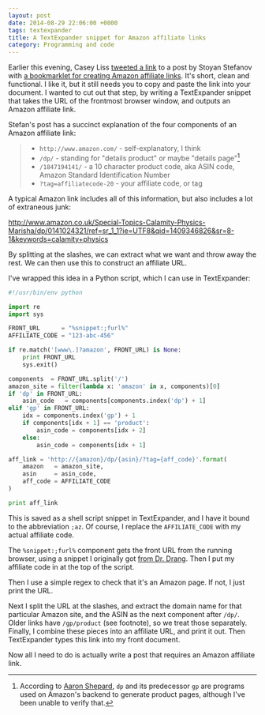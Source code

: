 ```yaml
---
layout: post
date: 2014-08-29 22:06:00 +0000
tags: textexpander
title: A TextExpander snippet for Amazon affiliate links
category: Programming and code
---
```


Earlier this evening, Casey Liss [tweeted a link][tweet] to a post by
Stoyan Stefanov with [a bookmarklet for creating Amazon affiliate
links][book]. It's short, clean and functional. I like it, but it still
needs you to copy and paste the link into your document. I wanted to
cut out that step, by writing a TextExpander snippet that takes the URL of the frontmost browser window, and outputs an Amazon affiliate link.

<!-- summary -->

Stefan's post has a succinct explanation of the four components of an
Amazon affiliate link:

> * `http://www.amazon.com/` - self-explanatory, I think
> * `/dp/` - standing for "details product" or maybe "details page"[^1]
> * `/1847194141/` - a 10 character product code, aka ASIN code, Amazon
    Standard Identification Number
> * `?tag=affiliatecode-20` - your affiliate code, or tag

A typical Amazon link includes all of this information, but also includes
a lot of extraneous junk:

<http://www.amazon.co.uk/Special-Topics-Calamity-Physics-Marisha/dp/0141024321/ref=sr_1_1?ie=UTF8&qid=1409346826&sr=8-1&keywords=calamity+physics>

By splitting at the slashes, we can extract what we want and throw away
the rest. We can then use this to construct an affiliate URL.

I've wrapped this idea in a Python script, which I can use in TextExpander:

```python
#!/usr/bin/env python

import re
import sys

FRONT_URL      = "%snippet:;furl%"
AFFILIATE_CODE = "123-abc-456"

if re.match('[www\.]?amazon', FRONT_URL) is None:
    print FRONT_URL
    sys.exit()

components  = FRONT_URL.split('/')
amazon_site = filter(lambda x: 'amazon' in x, components)[0]
if 'dp' in FRONT_URL:
    asin_code   = components[components.index('dp') + 1]
elif 'gp' in FRONT_URL:
    idx = components.index('gp') + 1
    if components[idx + 1] == 'product':
        asin_code = components[idx + 2]
    else:
        asin_code = components[idx + 1]

aff_link = 'http://{amazon}/dp/{asin}/?tag={aff_code}'.format(
    amazon   = amazon_site,
    asin     = asin_code,
    aff_code = AFFILIATE_CODE
)

print aff_link
```

This is saved as a shell script snippet in TextExpander, and I have it
bound to the abbreviation `;az`. Of course, I replace the `AFFILIATE_CODE` with my actual affiliate code.

The `%snippet:;furl%` component gets the front URL from the running
browser, using a snippet I originally got [from Dr. Drang][drang]. Then
I put my affiliate code in at the top of the script.

Then I use a simple regex to check that it's an Amazon page. If not, I
just print the URL.

Next I split the URL at the slashes, and extract the domain name for
that particular Amazon site, and the ASIN as the next component after `/dp/`.
Older links have `/gp/product` (see footnote), so we treat those separately.
Finally, I combine these pieces into an affiliate URL, and print it out.
Then TextExpander types this link into my front document.

Now all I need to do is actually write a post that requires an Amazon
affiliate link.

[^1]: According to [Aaron Shepard][aaron], `dp` and its predecessor `gp`
are programs used on Amazon's backend to generate product pages, although
I've been unable to verify that.

[tweet]: https://twitter.com/caseyliss/status/505456285173968896
[book]:  http://www.phpied.com/short-amazon-affiliate-links-a-bookmarklet/
[aaron]: http://www.newselfpublishing.com/AmazonLinking.html
[drang]: http://www.leancrew.com/all-this/2009/07/safari-tab-urls-via-textexpander/
